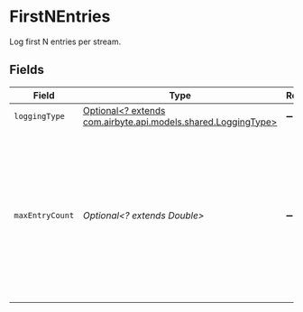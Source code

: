 # FirstNEntries

Log first N entries per stream.


## Fields

| Field                                                                                                                                   | Type                                                                                                                                    | Required                                                                                                                                | Description                                                                                                                             | Example                                                                                                                                 |
| --------------------------------------------------------------------------------------------------------------------------------------- | --------------------------------------------------------------------------------------------------------------------------------------- | --------------------------------------------------------------------------------------------------------------------------------------- | --------------------------------------------------------------------------------------------------------------------------------------- | --------------------------------------------------------------------------------------------------------------------------------------- |
| `loggingType`                                                                                                                           | [Optional<? extends com.airbyte.api.models.shared.LoggingType>](../../models/shared/LoggingType.md)                                     | :heavy_minus_sign:                                                                                                                      | N/A                                                                                                                                     |                                                                                                                                         |
| `maxEntryCount`                                                                                                                         | *Optional<? extends Double>*                                                                                                            | :heavy_minus_sign:                                                                                                                      | Number of entries to log. This destination is for testing only. So it won't make sense to log infinitely. The maximum is 1,000 entries. | 100                                                                                                                                     |